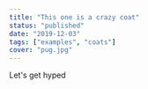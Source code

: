 ```yaml
---
title: "This one is a crazy coat"
status: "published"
date: "2019-12-03"
tags: ["examples", "coats"]
cover: "pug.jpg"
---
```


Let's get hyped
